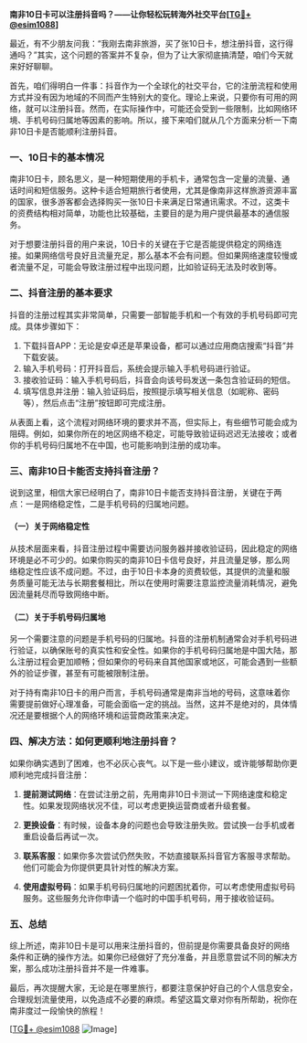 **南非10日卡可以注册抖音吗？——让你轻松玩转海外社交平台[[TG💪+ @esim1088](https://t.me/s/esim1088)]**

最近，有不少朋友问我：“我刚去南非旅游，买了张10日卡，想注册抖音，这行得通吗？”其实，这个问题的答案并不复杂，但为了让大家彻底搞清楚，咱们今天就来好好聊聊。

首先，咱们得明白一件事：抖音作为一个全球化的社交平台，它的注册流程和使用方式并没有因为地域的不同而产生特别大的变化。理论上来说，只要你有可用的网络，就可以注册抖音。然而，在实际操作中，可能还会受到一些限制，比如网络环境、手机号码归属地等因素的影响。所以，接下来咱们就从几个方面来分析一下南非10日卡是否能顺利注册抖音。

### 一、10日卡的基本情况

南非10日卡，顾名思义，是一种短期使用的手机卡，通常包含一定量的流量、通话时间和短信服务。这种卡适合短期旅行者使用，尤其是像南非这样旅游资源丰富的国家，很多游客都会选择购买一张10日卡来满足日常通讯需求。不过，这类卡的资费结构相对简单，功能也比较基础，主要目的是为用户提供最基本的通信服务。

对于想要注册抖音的用户来说，10日卡的关键在于它是否能提供稳定的网络连接。如果网络信号良好且流量充足，那么基本不会有问题。但如果网络速度较慢或者流量不足，可能会导致注册过程中出现问题，比如验证码无法及时收到等。

### 二、抖音注册的基本要求

抖音的注册过程其实非常简单，只需要一部智能手机和一个有效的手机号码即可完成。具体步骤如下：

1. 下载抖音APP：无论是安卓还是苹果设备，都可以通过应用商店搜索“抖音”并下载安装。
2. 输入手机号码：打开抖音后，系统会提示输入手机号码进行验证。
3. 接收验证码：输入手机号码后，抖音会向该号码发送一条包含验证码的短信。
4. 填写信息并注册：输入验证码后，按照提示填写相关信息（如昵称、密码等），然后点击“注册”按钮即可完成注册。

从表面上看，这个流程对网络环境的要求并不高，但实际上，有些细节可能会成为阻碍。例如，如果你所在的地区网络不稳定，可能导致验证码迟迟无法接收；或者你的手机号码归属地不在中国，也可能影响到注册的成功率。

### 三、南非10日卡能否支持抖音注册？

说到这里，相信大家已经明白了，南非10日卡能否支持抖音注册，关键在于两点：一是网络稳定性，二是手机号码的归属地问题。

#### （一）关于网络稳定性

从技术层面来看，抖音注册过程中需要访问服务器并接收验证码，因此稳定的网络环境是必不可少的。如果你购买的南非10日卡信号良好，并且流量足够，那么网络稳定性应该不成问题。不过，由于10日卡本身的资费较低，其提供的流量和服务质量可能无法与长期套餐相比，所以在使用时需要注意监控流量消耗情况，避免因流量耗尽而导致网络中断。

#### （二）关于手机号码归属地

另一个需要注意的问题是手机号码的归属地。抖音的注册机制通常会对手机号码进行验证，以确保账号的真实性和安全性。如果你的手机号码归属地是中国大陆，那么注册过程会更加顺畅；但如果你的号码来自其他国家或地区，可能会遇到一些额外的验证步骤，甚至有可能被限制注册。

对于持有南非10日卡的用户而言，手机号码通常是南非当地的号码，这意味着你需要提前做好心理准备，可能会面临一定的挑战。当然，这并不是绝对的，具体情况还是要根据个人的网络环境和运营商政策来决定。

### 四、解决方法：如何更顺利地注册抖音？

如果你确实遇到了困难，也不必灰心丧气。以下是一些小建议，或许能够帮助你更顺利地完成抖音注册：

1. **提前测试网络**：在尝试注册之前，先用南非10日卡测试一下网络速度和稳定性。如果发现网络状况不佳，可以考虑更换运营商或者升级套餐。

2. **更换设备**：有时候，设备本身的问题也会导致注册失败。尝试换一台手机或者重启设备后再试一次。

3. **联系客服**：如果你多次尝试仍然失败，不妨直接联系抖音官方客服寻求帮助。他们可能会为你提供更具针对性的解决方案。

4. **使用虚拟号码**：如果手机号码归属地的问题困扰着你，可以考虑使用虚拟号码服务。这些服务允许你申请一个临时的中国手机号码，用于接收验证码。

### 五、总结

综上所述，南非10日卡是可以用来注册抖音的，但前提是你需要具备良好的网络条件和正确的操作方法。如果你已经做好了充分准备，并且愿意尝试不同的解决方案，那么成功注册抖音并不是一件难事。

最后，再次提醒大家，无论是在哪里旅行，都要注意保护好自己的个人信息安全，合理规划流量使用，以免造成不必要的麻烦。希望这篇文章对你有所帮助，祝你在南非度过一段愉快的旅程！

[[TG💪+ @esim1088](https://t.me/s/esim1088) ![Image](https://i.postimg.cc/4NQfJmqS/Snipaste-2025-05-13-00-14-12.png)]